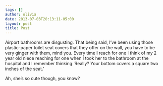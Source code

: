 ```yaml
---
tags: []
author: olivia
date: 2013-07-03T20:13:11-05:00
layout: post
title: Post
---
```


Airport bathrooms are disgusting. That being said, I’ve been using those plastic-paper toilet seat covers that they offer on the wall, you have to be very ginger with them, mind you. Every time I reach for one I think of my 2 year old niece reaching for one when I took her to the bathroom at the hospital and I remember thinking ‘Really? Your bottom covers a square two inches of the seat.’

Ah, she’s so cute though, you know?
